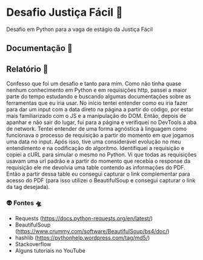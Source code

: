 # Desafio Justiça Fácil :rocket:

Desafio em Python para a vaga de estágio da Justiça Fácil

## Documentação :blue_book:

## Relatório :orange_book:

Confesso que foi um desafio e tanto para mim. Como não tinha quase nenhum conhecimento em Python e em requisições http, passei a maior parte do tempo estudando e buscando algumas documentações sobre as ferramentas que eu iria usar.
No início tentei entender como eu iria fazer para dar um input com a data direto na página a partir do código, por estar mais familiarizado com o JS e a manipulação do DOM.
Então, depois de apanhar e não sair do lugar, fui para a página e verifiquei no DevTools a aba de network. Tentei entender de uma forma agnóstica à linguagem como funcionava o processo de requisição a partir do momento em que jogamos uma data no input.
Após isso, tive uma considerável evolução no meu entendimento e na codificação do algorítmo.
Identifiquei a requisição e copiei a cURL para simular o mesmo no Python. Vi que todas as requisições usavam uma url padrão e a partir do momento que recebia o response da requisição ele me devolvia uma table contendo as informações do PDF. Então a partir dessa table eu consegui capturar o link complementar para acesso do PDF (para isso utilizei o BeautifulSoup e consegui capturar o link da tag desejada).

### :alien: Fontes :flying_saucer:

- Requests (https://docs.python-requests.org/en/latest/)
- BeautifulSoup (https://www.crummy.com/software/BeautifulSoup/bs4/doc/)
- hashlib (https://pythonhelp.wordpress.com/tag/md5/)
- Stackoverflow
- Alguns tutoriais no YouTube
